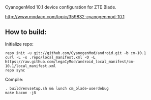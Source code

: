 CyanogenMod 10.1 device configuration for ZTE Blade.

http://www.modaco.com/topic/359832-cyanogenmod-10.1

How to build:
-------------

Initialize repo:

    repo init -u git://github.com/CyanogenMod/android.git -b cm-10.1
    curl -L -o .repo/local_manifest.xml -O -L https://raw.github.com/legaCyMod/android_local_manifest/cm-10.1/local_manifest.xml
    repo sync

Compile:

    . build/envsetup.sh && lunch cm_blade-userdebug
    make bacon -j8

